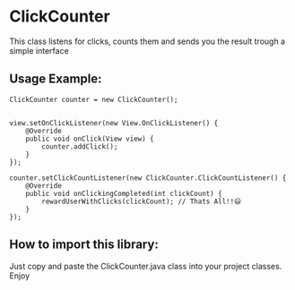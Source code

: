# ClickCounter
This class listens for clicks, counts them and sends you the result trough a simple interface

## Usage Example:

```
ClickCounter counter = new ClickCounter();


view.setOnClickListener(new View.OnClickListener() {
    @Override
    public void onClick(View view) {
        counter.addClick();
    }
});

counter.setClickCountListener(new ClickCounter.ClickCountListener() {
    @Override
    public void onClickingCompleted(int clickCount) {
        rewardUserWithClicks(clickCount); // Thats All!!😃
    }
});
```


## How to import this library:

Just copy and paste the ClickCounter.java class into your project classes. Enjoy
